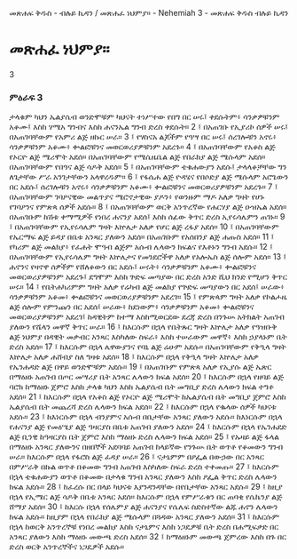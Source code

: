 ﻿
መጽሐፍ ቅዱስ - ብሉይ ኪዳን / መጽሐፈ ነህምያ። - Nehemiah 3 - መጽሐፍ ቅዱስ ብሉይ ኪዳን
# መጽሐፈ ነህምያ።
3
### ምዕራፍ 3
ታላቁም ካህን ኤልያሴብ ወንድሞቹም ካህናት ተነሥተው የበግ በር ሠሩ፤ ቀደሱትም፥ ሳንቃዎቹንም አቆሙ፤ እስከ ሃሜአ ግንብና እስከ ሐናንኤል ግንብ ድረስ ቀደሱት።
2 ፤ በአጠገቡ የኢያሪኮ ሰዎች ሠሩ፤ በአጠገባቸውም የአምሪ ልጅ ዘኩር ሠራ።
3 ፤ የሃስናአ ልጆችም የዓሣ በር ሠሩ፤ ሰረገሎቹን አኖሩ፥ ሳንቃዎቹንም አቆሙ፥ ቍልፎቹንና መወርወሪያዎቹንም አደረጉ።
4 ፤ በአጠገባቸውም የአቆስ ልጅ የኦርዮ ልጅ ሜሪሞት አደሰ። በአጠገባቸውም የሜሴዜቤል ልጅ የበራክያ ልጅ ሜሱላም አደሰ። በአጠገባቸውም የበዓና ልጅ ሳዶቅ አደሰ።
5 ፤ በአጠገባቸውም ቴቁሐውያን አደሱ፤ ታላላቆቻቸው ግን ለጌታቸው ሥራ አንገታቸውን አላዋረዱም።
6 ፤ የፋሴሐ ልጅ ዮዳሄና የበሶድያ ልጅ ሜሱላም አሮጌውን በር አደሱ፤ ሰረገሎቹን አኖሩ፥ ሳንቃዎቹንም አቆሙ፥ ቍልፎቹንና መወርወሪያዎቹንም አደረጉ።
7 ፤ በአጠገባቸውም ገባዖናዊው መልጥያና ሜሮኖታዊው ያዶን፥ የወንዙም ማዶ አለቃ ግዛት የሆኑ የገባዖንና የምጽጳ ሰዎች አደሱ።
8 ፤ በአጠገባቸውም ወርቅ አንጥረኛው የሐርሃያ ልጅ ዑዝኤል አደሰ። በአጠገቡም ከሽቱ ቀማሚዎች የነበረ ሐናንያ አደሰ፤ እስከ ሰፊው ቅጥር ድረስ ኢየሩሳሌምን ጠገኑ።
9 ፤ በአጠገባቸውም የኢየሩሳሌም ግዛት እኵሌታ አለቃ የሆር ልጅ ረፋያ አደሰ።
10 ፤ በአጠገባቸውም የኤርማፍ ልጅ ይዳያ በቤቱ አንጻር ያለውን አደሰ። በአጠገቡም የአሰበንያ ልጅ ሐጡስ አደሰ።
11 ፤ የካሪም ልጅ መልክያ፥ የፈሐት ሞዓብ ልጅም አሱብ ሌላውን ክፍልና የእቶኑን ግንብ አደሱ።
12 ፤ በአጠገባቸውም የኢየሩሳሌም ግዛት እኵሌታና የመንደሮችዋ አለቃ የአሎኤስ ልጅ ሰሎም አደሰ።
13 ፤ ሐኖንና የዛኖዋ ሰዎችም የሸለቆውን በር አደሱ፤ ሠሩት፥ ሳንቃዎቹንም አቆሙ፥ ቍልፎቹንና መወርወሪያዎቹንም አደረጉ፤ ደግሞም እስከ ጕድፍ መጣያው በር ድረስ አንድ ሺህ ክንድ የሚሆን ቅጥር ሠሩ።
14 ፤ የቤትሐካሪምም ግዛት አለቃ የሬካብ ልጅ መልክያ የጕድፍ መጣያውን በር አደሰ፤ ሠራው፥ ሳንቃዎቹንም አቆመ፥ ቍልፎቹንና መወርወሪያዎቹንም አደረገ።
15 ፤ የምጽጳም ግዛት አለቃ የኮልሖዜ ልጅ ሰሎም የምንጩን በር አደሰ፤ ሠራው፥ ከደነውም፥ ሳንቃዎቹንም አቆመ፥ ቍልፎቹንና መወርወሪያዎቹንም አደረገ፤ ከዳዊትም ከተማ እስከሚወርደው ደረጃ ድረስ በንጉሡ አትክልት አጠገብ ያለውን የሼላን መዋኛ ቅጥር ሠራ።
16 ፤ ከእርሱም በኋላ የቤትጹር ግዛት እኵሌታ አለቃ የዓዝቡቅ ልጅ ነህምያ በዳዊት መቃብር አንጻር እስካለው ስፍራ፥ እስከ ተሠራውም መዋኛ፥ እስከ ኃያላኑም ቤት ድረስ አደሰ።
17 ፤ ከእርሱም በኋላ ሌዋውያንና የባኒ ልጅ ሬሁም አደሱ። በአጠገባቸውም የቅዒላ ግዛት እኵሌታ አለቃ ሐሸብያ ስለ ግዛቱ አደሰ።
18 ፤ ከእርሱም በኋላ የቅዒላ ግዛት እኵሌታ አለቃ የኤንሐዳድ ልጅ በዋይ ወንድሞቹም አደሱ።
19 ፤ በአጠገቡም የምጽጳ አለቃ የኢያሱ ልጅ ኤጽር በማዕዘኑ አጠገብ በጦር መሣሪያ ቤት አንጻር ሌላውን ክፍል አደሰ።
20 ፤ ከእርሱም በኋላ የዘባይ ልጅ ባሮክ ከማዕዘኑ ጀምሮ እስከ ታላቁ ካህን እስከ ኤልያሴብ ቤት መግቢያ ድረስ ሌላውን ክፍል ተግቶ አደሰ።
21 ፤ ከእርሱም በኋላ የአቆስ ልጅ የኦርዮ ልጅ ሜሪሞት ከኤልያሴብ ቤት መግቢያ ጀምሮ እስከ ኤልያሴብ ቤት መጨረሻ ድረስ ሌላውን ክፍል አደሰ።
22 ፤ ከእርሱም በኋላ የቈላው ሰዎች ካህናቱ አደሱ።
23 ፤ ከእነርሱም በኋላ ብንያምና አሱብ በቤታቸው አንጻር ያለውን አደሱ። ከእነርሱም በኋላ የሐናንያ ልጅ የመዕሤያ ልጅ ዓዛርያስ በቤቱ አጠገብ ያለውን አደሰ።
24 ፤ ከእርሱም በኋላ የኤንሐደድ ልጅ ቢንዊ ከዓዛርያስ ቤት ጀምሮ እስከ ማዕዘኑ ድረስ ሌላውን ክፍል አደሰ።
25 ፤ የኡዛይ ልጅ ፋላል በማዕዘኑ አንጻር ያለውንና በዘበኞች አደባባይ አጠገብ ከላይኛው የንጉሡ ቤት ወጥቶ የቆመውን ግንብ ሠራ። ከእርሱም በኋላ የፋሮስ ልጅ ፈዳያ ሠራ።
26 ፤ ናታኒምም በዖፌል በውኃው በር አንጻር በምሥራቅ በኩል ወጥቶ በቆመው ግንብ አጠገብ እስካለው ስፍራ ድረስ ተቀመጡ።
27 ፤ ከእርሱም በኋላ ቴቁሐውያን ወጥቶ በቆመው በታላቁ ግንብ አንጻር ያለውን እስከ ዖፌል ቅጥር ድረስ ሌላውን ክፍል አደሱ።
28 ፤ ከፈረሱ በር በላይ ካህናቱ እያንዳንዳቸው በየቤታቸው አንጻር አደሱ።
29 ፤ ከዚያ በኋላ የኢሜር ልጅ ሳዶቅ በቤቱ አንጻር አደሰ። ከእርሱም በኋላ የምሥራቁን በር ጠባቂ የሴኬንያ ልጅ ሸማያ አደሰ።
30 ፤ ከእርሱ በኋላ የሰሌምያ ልጅ ሐናንያና የሴሌፍ ስድስተኛው ልጁ ሐኖን ሌላውን ክፍል አደሱ። ከዚያም በኋላ የበራክያ ልጅ ሜሱላም በጓዳው አንጻር ያለውን አደሰ።
31 ፤ ከእርሱም በኋላ ከወርቅ አንጥረኞቹ የነበረ መልክያ እስከ ናታኒምና እስከ ነጋዴዎቹ ቤት ድረስ በሐሚፍቃድ በር አንጻር ያለውን እስከ ማዕዘኑ መውጫ ድረስ አደሰ።
32 ፤ ከማዕዘኑም መውጫ ጀምረው እስከ በጉ በር ድረስ ወርቅ አንጥረኞችና ነጋዴዎች አደሱ። 
